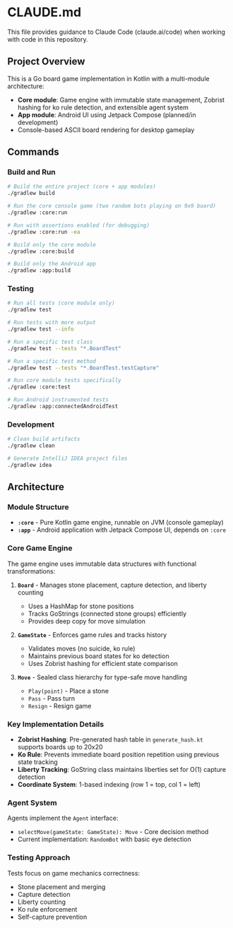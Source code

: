 # CLAUDE.md

This file provides guidance to Claude Code (claude.ai/code) when working with code in this repository.

## Project Overview

This is a Go board game implementation in Kotlin with a multi-module architecture:
- **Core module**: Game engine with immutable state management, Zobrist hashing for ko rule detection, and extensible agent system
- **App module**: Android UI using Jetpack Compose (planned/in development)
- Console-based ASCII board rendering for desktop gameplay

## Commands

### Build and Run
```bash
# Build the entire project (core + app modules)
./gradlew build

# Run the core console game (two random bots playing on 9x9 board)
./gradlew :core:run

# Run with assertions enabled (for debugging)
./gradlew :core:run -ea

# Build only the core module
./gradlew :core:build

# Build only the Android app
./gradlew :app:build
```

### Testing
```bash
# Run all tests (core module only)
./gradlew test

# Run tests with more output
./gradlew test --info

# Run a specific test class
./gradlew test --tests "*.BoardTest"

# Run a specific test method
./gradlew test --tests "*.BoardTest.testCapture"

# Run core module tests specifically
./gradlew :core:test

# Run Android instrumented tests
./gradlew :app:connectedAndroidTest
```

### Development
```bash
# Clean build artifacts
./gradlew clean

# Generate IntelliJ IDEA project files
./gradlew idea
```

## Architecture

### Module Structure
- **`:core`** - Pure Kotlin game engine, runnable on JVM (console gameplay)
- **`:app`** - Android application with Jetpack Compose UI, depends on `:core`

### Core Game Engine
The game engine uses immutable data structures with functional transformations:

1. **`Board`** - Manages stone placement, capture detection, and liberty counting
   - Uses a HashMap for stone positions
   - Tracks GoStrings (connected stone groups) efficiently
   - Provides deep copy for move simulation

2. **`GameState`** - Enforces game rules and tracks history
   - Validates moves (no suicide, ko rule)
   - Maintains previous board states for ko detection
   - Uses Zobrist hashing for efficient state comparison

3. **`Move`** - Sealed class hierarchy for type-safe move handling
   - `Play(point)` - Place a stone
   - `Pass` - Pass turn
   - `Resign` - Resign game

### Key Implementation Details

- **Zobrist Hashing**: Pre-generated hash table in `generate_hash.kt` supports boards up to 20x20
- **Ko Rule**: Prevents immediate board position repetition using previous state tracking
- **Liberty Tracking**: GoString class maintains liberties set for O(1) capture detection
- **Coordinate System**: 1-based indexing (row 1 = top, col 1 = left)

### Agent System
Agents implement the `Agent` interface:
- `selectMove(gameState: GameState): Move` - Core decision method
- Current implementation: `RandomBot` with basic eye detection

### Testing Approach
Tests focus on game mechanics correctness:
- Stone placement and merging
- Capture detection
- Liberty counting  
- Ko rule enforcement
- Self-capture prevention
